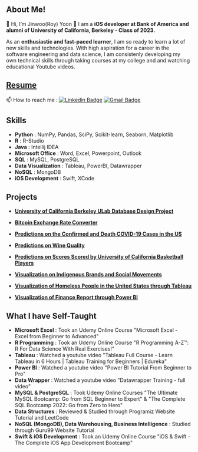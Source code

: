 ## About Me!
👋 Hi, I’m Jinwoo(Roy) Yoon 👀 I am a **iOS developer at Bank of America and alumni of University of California, Berkeley - Class of 2023.** 

As an **enthusiastic and fast-paced learner**, I am so ready to learn a lot of new skills and technologies. With high aspiration for a career in the software engineering and data science, I am consistenly developing my own technical skills through taking courses at my college and and watching educational Youtube videos. 

## [Resume](https://github.com/yoons12055/yoons12055/blob/main/Jinwoo-Yoon-Resume.pdf)

📫 How to reach me : 
[![Linkedin Badge](https://img.shields.io/badge/-LinkedIn-blue?style=flat-square&logo=Linkedin&logoColor=white&link=https://www.linkedin.com/in/yoons12055)]([https://www.linkedin.com/in/yoons12055]](https://www.linkedin.com/in/yoons12055/))
[![Gmail Badge](https://img.shields.io/badge/Gmail-d14836?style=flat-square&logo=Gmail&logoColor=white&link=mailto:yoons12055@gmail.com)](mailto:yoons12055@gmail.com)

## Skills
- **Python** : NumPy, Pandas, SciPy, Scikit-learn, Seaborn, Matplotlib
- **R** : R-Studio
- **Java** : Intellij IDEA
- **Microsoft Office** : Word, Excel, Powerpoint, Outlook
- **SQL** : MySQL, PostgreSQL
- **Data Visualization** : Tableau, PowerBI, Datawrapper
- **NoSQL** : MongoDB
- **iOS Development** : Swift, XCode


## Projects
- **[University of California Berkeley ULab Database Design Project](https://github.com/yoons12055/Data-Science-Projects/blob/main/ULab%20Database%20Design%20Project/Copy%20of%20Final%20Report.pdf)**

- **[Bitcoin Exchange Rate Converter](https://github.com/yoons12055/Bitcoin-Exchange-Rate-Converter)**

- **[Predictions on the Confirmed and Death COVID-19 Cases in the US](https://github.com/yoons12055/Data-Analysis-ML-Python-Projects/tree/main/COVID19%20Analysis%20Project )**

- **[Predictions on Wine Quality](https://github.com/yoons12055/Data-Analysis-ML-Python-Projects/tree/main/Wine%20Quality%20Analysis)**

- **[Predictions on Scores Scored by University of California Basketball Players](https://github.com/yoons12055/Data-Analysis-ML-Python-Projects/tree/main/UC%20Basketball%20Scores)**

- **[Visualization on Indigenous Brands and Social Movements](https://github.com/yoons12055/Data-Visualization-Projects/tree/main/Indian%20Trademarks%20Project)**

- **[Visualization of Homeless People in the United States through Tableau](https://github.com/yoons12055/Data-Visualization-Projects/tree/main/Homeless%20in%20USA)**

- **[Visualization of Finance Report through Power BI](https://github.com/yoons12055/Data-Visualization-Projects/tree/main/Finance%20Report)**

## What I have Self-Taught 
- **Microsoft Excel** : Took an Udemy Online Course "Microsoft Excel - Excel from Beginner to Advanced"
- **R Programming** : Took an Udemy Online Course "R Programming A-Z™: R For Data Science With Real Exercises!" 
- **Tableau** : Watched a youtube video "Tableau Full Course - Learn Tableau in 6 Hours | Tableau Training for Beginners | Edureka"
- **Power BI** : Watched a youtube video "Power BI Tutorial From Beginner to Pro"
- **Data Wrapper** : Watched a youtube video "Datawrapper Training - full video"
- **MySQL & PostgreSQL** : Took Udemy Online Courses "The Ultimate MySQL Bootcamp: Go from SQL Beginner to Expert" & "The Complete SQL Bootcamp 2022: Go from Zero to Hero"
- **Data Structures** : Reviewed & Studied through Programiz Website Tutorial and LeetCode
- **NoSQL (MongoDB), Data Warehousing, Business Intelligence** : Studied through Guru99 Website Tutorial
- **Swift & iOS Development** : Took an Udemy Online Course "iOS & Swift - The Complete iOS App Development Bootcamp"
